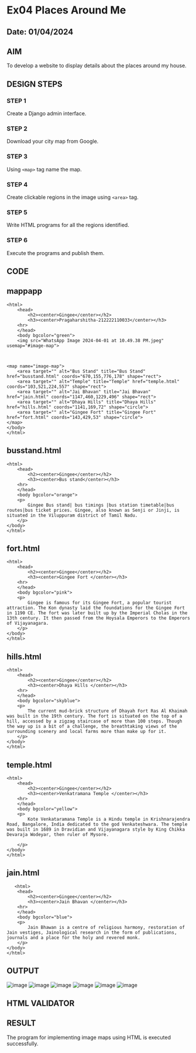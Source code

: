 # Ex04 Places Around Me
## Date: 01/04/2024
## AIM
To develop a website to display details about the places around my house.

## DESIGN STEPS

### STEP 1
Create a Django admin interface.

### STEP 2
Download your city map from Google.

### STEP 3
Using ```<map>``` tag name the map.

### STEP 4
Create clickable regions in the image using ```<area>``` tag.

### STEP 5
Write HTML programs for all the regions identified.

### STEP 6
Execute the programs and publish them.

## CODE
## mappapp
```
<html>
    <head>
        <h2><center>Gingee</center></h2>
        <h3><center>Pragaharshitha-212222110033</center></h3>
    <hr>
    </head>
    <body bgcolor="green">
    <img src="WhatsApp Image 2024-04-01 at 10.49.38 PM.jpeg" usemap="#image-map">



<map name="image-map">
    <area target="" alt="Bus Stand" title="Bus Stand" href="busstand.html" coords="670,155,776,178" shape="rect">
    <area target="" alt="Temple" title="Temple" href="temple.html" coords="103,521,224,557" shape="rect">
    <area target="" alt="Jai Bhavan" title="Jai Bhavan" href="jain.html" coords="1147,460,1229,496" shape="rect">
    <area target="" alt="Dhaya Hills" title="Dhaya Hills" href="hills.html" coords="1141,169,72" shape="circle">
    <area target="" alt="Gingee Fort" title="Gingee Fort" href="fort.html" coords="143,429,53" shape="circle">
</map>
</body>
</html>
```
## busstand.html 
```
<html>
    <head>
        <h2><center>Gingee</center></h2>
        <h3><center>Bus stand</center></h3>
    <hr>
    </head>
    <body bgcolor="orange">
    <p>
        Gingee Bus stand| bus timings |bus station timetable|bus routes|bus ticket prices. Gingee, also known as Senji or Jinji, is situated in the Viluppuram district of Tamil Nadu.
    </p>
</body>
</html>
```
## fort.html
```
<html>
    <head>
        <h2><center>Gingee</center></h2>
        <h3><center>Gingee Fort </center></h3>
    <hr>
    </head>
    <body bgcolor="pink">
    <p>
        Gingee is famous for its Gingee Fort, a popular tourist attraction. The Kon dynasty laid the foundations for the Gingee Fort in 1190 CE. The fort was later built up by the Imperial Cholas in the 13th century. It then passed from the Hoysala Emperors to the Emperors of Vijayanagara.
    </p>
</body>
</html>
```
## hills.html
```
<html>
    <head>
        <h2><center>Gingee</center></h2>
        <h3><center>Dhaya Hills </center></h3>
    <hr>
    </head>
    <body bgcolor="skyblue">
    <p>
        The current mud-brick structure of Dhayah Fort Ras Al Khaimah was built in the 19th century. The fort is situated on the top of a hill, accessed by a zigzag staircase of more than 100 steps. Though the way up is a bit of a challenge, the breathtaking views of the surrounding scenery and local farms more than make up for it.
    </p>
</body>
</html>
```
## temple.html
```
<html>
    <head>
        <h2><center>Gingee</center></h2>
        <h3><center>Venkatramana Temple </center></h3>
    <hr>
    </head>
    <body bgcolor="yellow">
    <p>
        Kote Venkataramana Temple is a Hindu temple in Krishnarajendra Road, Bangalore, India dedicated to the god Venkateshwara. The temple was built in 1689 in Dravidian and Vijayanagara style by King Chikka Devaraja Wodeyar, then ruler of Mysore.
      
    </p>
</body>
</html>
```
## jain.html
```
   <html>
    <head>
        <h2><center>Gingee</center></h2>
        <h3><center>Jain Bhavan </center></h3>
    <hr>
    </head>
    <body bgcolor="blue">
    <p>
        Jain Bhawan is a centre of religious harmony, restoration of Jain vestiges, Jainological research in the form of publications, journals and a place for the holy and revered monk.
    </p>
</body>
</html>

```


## OUTPUT
![image](https://github.com/pragachellapillai/NearMe/assets/148254952/5b43f1df-4240-4a3e-9922-d843176ad517)
![image](https://github.com/pragachellapillai/NearMe/assets/148254952/2b6ad535-35cb-409d-a018-61111414ae13)
![image](https://github.com/pragachellapillai/NearMe/assets/148254952/22385bd5-0b87-478d-8cc7-5496a5215aef)
![image](https://github.com/pragachellapillai/NearMe/assets/148254952/eaf661f2-2485-4715-a70e-7a1028f220f7)
![image](https://github.com/pragachellapillai/NearMe/assets/148254952/8db79e32-8da2-4003-b9c0-461119b593da)
![image](https://github.com/pragachellapillai/NearMe/assets/148254952/7af73ef5-377b-4304-a15c-778c0935f633)








## HTML VALIDATOR


## RESULT
The program for implementing image maps using HTML is executed successfully.
